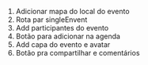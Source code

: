 1. Adicionar mapa do local do evento
2. Rota par singleEnvent
3. Add participantes do evento
4. Botão para adicionar na agenda
5. Add capa do evento e avatar
6. Botão pra compartilhar e comentários

